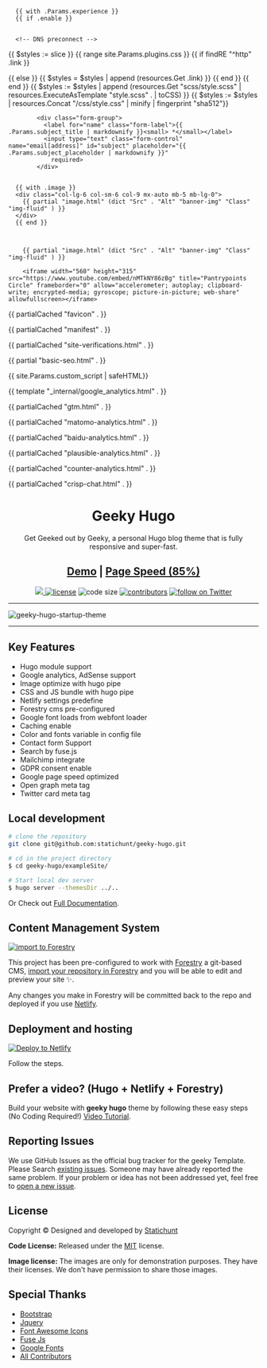 
      {{ with .Params.experience }}
      {{ if .enable }}


      <!-- DNS preconnect -->
<meta http-equiv="x-dns-prefetch-control" content="on">
<link rel="preconnect" href="//ajax.googleapis.com">
<link rel="preconnect" href="https://fonts.gstatic.com" crossorigin="anonymous">
<link rel="preconnect" href="https://use.fontawesome.com" crossorigin>
<link rel="preconnect" href="//cdnjs.cloudflare.com">
<link rel="preconnect" href="//www.googletagmanager.com">
<link rel="preconnect" href="//www.google-analytics.com">
<link rel="dns-prefetch" href="https://fonts.gstatic.com">
<link rel="dns-prefetch" href="https://use.fontawesome.com">
<link rel="dns-prefetch" href="//ajax.googleapis.com">
<link rel="dns-prefetch" href="//cdnjs.cloudflare.com">
<link rel="dns-prefetch" href="//www.googletagmanager.com">
<link rel="dns-prefetch" href="//www.google-analytics.com">
<link rel="dns-prefetch" href="//fonts.googleapis.com">
<link rel="dns-prefetch" href="//connect.facebook.net">
<link rel="dns-prefetch" href="//platform.linkedin.com">
<link rel="dns-prefetch" href="//platform.twitter.com">

<!-- plugins + stylesheet -->
{{ $styles := slice }}
{{ range site.Params.plugins.css }}
{{ if findRE "^http" .link }}
<link crossorigin="anonymous" media="all" rel="stylesheet" href="{{ .link | relURL }}" {{.attributes | safeHTMLAttr}} >
{{ else }}
{{ $styles = $styles | append (resources.Get .link) }}
{{ end }}
{{ end }}
{{ $styles := $styles | append (resources.Get "scss/style.scss" | resources.ExecuteAsTemplate "style.scss" . | toCSS) }}
{{ $styles := $styles | resources.Concat "/css/style.css" | minify | fingerprint "sha512"}}
<style type="text/css">{{$styles.Content | safeCSS}}</style>


            <div class="form-group">
              <label for="name" class="form-label">{{ .Params.subject_title | markdownify }}<small> *</small></label>
              <input type="text" class="form-control" name="email[address]" id="subject" placeholder="{{ .Params.subject_placeholder | markdownify }}"
                required>
            </div>

            
      {{ with .image }}
      <div class="col-lg-6 col-sm-6 col-9 mx-auto mb-5 mb-lg-0">
        {{ partial "image.html" (dict "Src" . "Alt" "banner-img" "Class" "img-fluid" ) }}
      </div>
      {{ end }}


        
        {{ partial "image.html" (dict "Src" . "Alt" "banner-img" "Class" "img-fluid" ) }}

        <iframe width="560" height="315" src="https://www.youtube.com/embed/nMTkNY86zBg" title="Pantrypoints Circle" frameborder="0" allow="accelerometer; autoplay; clipboard-write; encrypted-media; gyroscope; picture-in-picture; web-share" allowfullscreen></iframe>


<!-- favicon -->
{{ partialCached "favicon" . }}


<!-- manifest -->
{{ partialCached "manifest" . }}


<!-- site verifications -->
{{ partialCached "site-verifications.html" . }}


<!-- opengraph and twitter card -->
{{ partial "basic-seo.html" . }}

<!-- custom script -->
{{ site.Params.custom_script | safeHTML}}


<!-- google analytics -->
{{ template "_internal/google_analytics.html" . }}


<!-- google tag manager -->
{{ partialCached "gtm.html" . }}


<!-- matomo analytics -->
{{ partialCached "matomo-analytics.html" . }}


<!--  Baidu analytics -->
{{ partialCached "baidu-analytics.html" . }}


<!-- Plausible Analytics -->
{{ partialCached "plausible-analytics.html" . }}


<!-- Counter Analytics -->
{{ partialCached "counter-analytics.html" . }}


<!-- Crisp Chat -->
{{ partialCached "crisp-chat.html" . }}





<h1 align=center>Geeky Hugo</h1> 
<p align=center>Get Geeked out by Geeky, a personal Hugo blog theme that is fully responsive and super-fast.</p>
<h2 align="center"><a target="_blank" href="https://demo.statichunt.com/geeky-hugo/" rel="nofollow">Demo</a> | <a  target="_blank" href="https://pagespeed.web.dev/report?url=https%3A%2F%2Fdemo.statichunt.com%2Fgeeky-hugo%2F&form_factor=desktop">Page Speed (85%)</a> </h2>


<p align=center>
  <a href="https://github.com/gohugoio/hugo/releases/tag/v0.87" alt="Contributors">
    <img src="https://img.shields.io/static/v1?label=min-HUGO-version&message=0.87&color=f00&logo=hugo" />
  </a>

  <a href="https://github.com/statichunt/geeky-hugo/blob/master/LICENSE">
    <img src="https://img.shields.io/github/license/statichunt/geeky-hugo" alt="license"></a>

  <img src="https://img.shields.io/github/languages/code-size/statichunt/geeky-hugo" alt="code size">

  <a href="https://github.com/statichunt/geeky-hugo/graphs/contributors">
    <img src="https://img.shields.io/github/contributors/statichunt/geeky-hugo" alt="contributors"></a>

  <a href="https://twitter.com/intent/follow?screen_name=heyStatichunt">
    <img src="https://img.shields.io/twitter/follow/heyStatichunt?style=social&logo=twitter"
      alt="follow on Twitter"></a>
</p>

---

<p align="center">
 
![geeky-hugo-startup-theme](https://user-images.githubusercontent.com/17677384/140605658-0c68cf6c-d15a-4f0d-8e66-1060ce636d20.png)
</p>

---
## Key Features
- Hugo module support
- Google analytics, AdSense support
- Image optimize  with hugo pipe
- CSS and JS bundle with hugo pipe
- Netlify settings predefine
- Forestry cms pre-configured
- Google font loads from webfont loader
- Caching enable
- Color and fonts variable in config file
- Contact form Support
- Search by fuse.js
- Mailchimp integrate
- GDPR consent enable
- Google page speed optimized
- Open graph meta tag
- Twitter card meta tag


## Local development

```bash
# clone the repository
git clone git@github.com:statichunt/geeky-hugo.git

# cd in the project directory
$ cd geeky-hugo/exampleSite/

# Start local dev server
$ hugo server --themesDir ../..
```
Or Check out [Full Documentation](https://docs.gethugothemes.com/geeky/?ref=github).

## Content Management System

[![import to
Forestry](https://assets.forestry.io/import-to-forestryK.svg)](https://app.forestry.io/quick-start?repo=statichunt/geeky-hugo&engine=hugo&version=0.87.0)

This project has been pre-configured to work with [Forestry](https://forestry.io) a git-based CMS, [import your
repository in Forestry](https://app.forestry.io/quick-start?repo=statichunt/geeky-hugo&engine=hugo&version=0.87.0) and
you will be able to edit and preview your site ✨.

Any changes you make in Forestry will be committed back to the repo and deployed if you use [Netlify](#netlify).
## Deployment and hosting

[![Deploy to
Netlify](https://www.netlify.com/img/deploy/button.svg)](https://app.netlify.com/start/deploy?repository=https://github.com/statichunt/geeky-hugo)

Follow the steps.

## Prefer a video? (Hugo + Netlify + Forestry)
Build your website with **geeky hugo** theme by following these easy steps (No Coding Required!)
[Video Tutorial](https://youtu.be/ResipmZmpDU).

<!-- reporting issue -->
## Reporting Issues
We use GitHub Issues as the official bug tracker for the geeky Template. Please Search [existing
issues](https://github.com/statichunt/geeky-hugo/issues). Someone may have already reported the same problem.
If your problem or idea has not been addressed yet, feel free to [open a new
issue](https://github.com/statichunt/geeky-hugo/issues).

<!-- ## geeky hugo theme Powered Websites

View all the websites powered by geeky hugo theme [here](https://github.com/statichunt/geeky-hugo/wiki/All-Geeky-Hugo-Powered-Websites). Want to submit your own website powered by geeky hugo theme? You can submit it [here](https://github.com/statichunt/geeky-hugo/discussions/2). -->

<!-- licence -->
## License
Copyright &copy; Designed and developed by [Statichunt](https://statichunt.com)

**Code License:** Released under the [MIT](https://github.com/statichunt/geeky-hugo/blob/master/LICENSE) license.

**Image license:** The images are only for demonstration purposes. They have their licenses. We don't have permission to
share those images.

<!-- resources -->
## Special Thanks
- [Bootstrap](https://getbootstrap.com)
- [Jquery](https://jquery.com)
- [Font Awesome Icons](https://fontawesome.com)
- [Fuse Js](https://fusejs.io)
- [Google Fonts](https://fonts.google.com/)
- [All Contributors](https://github.com/statichunt/geeky-hugo/graphs/contributors)
